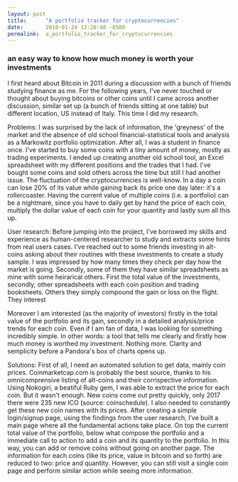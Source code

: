 ```yaml
---
layout: post
title:      "A portfolio tracker for cryptocurrencies"
date:       2018-01-24 13:20:48 -0500
permalink:  a_portfolio_tracker_for_cryptocurrencies
---
```



### an easy way to know how much money is worth your investments

I first heard about Bitcoin in 2011 during a discussion with a bunch of friends studying finance as me.
For the following years, I've never touched or thought about buying bitcoins or other coins until I came across another discussion, similar set up (a bunch of friends sitting at one table) but different location, US instead of Italy.
This time I did my research. 

Problems:
I was surprised by the lack of information, the 'greyness' of the market and the absence of old school financial-statistical tools and analysis as a Markowitz  portfolio optimization. After all, I was a student in finance once.
I've started to buy some coins with a tiny amount of money, mostly as trading experiments. I ended up creating another old school tool, an Excel spreadsheet with my different positions and the trades that I had. I've bought some coins and sold others across the time but still I had another issue.
The fluctuation of the cryptocurrencies is well-know. In a day a coin can lose 20% of its value while gaining back its price one day later: it's a rollercoaster. Having the current value of multiple coins (i.e. a portfolio) can be a nightmare, since you have to daily get by hand the price of each coin, multiply the dollar value of each coin for your quantity and lastly sum all this up. 

User research:
Before jumping into the project, I’ve borrowed my skills and experience as human-centered researcher to study and extracts some hints from real users cases. I’ve reached out to some friends investing in alt-coins asking about their routines with these investments to create a study sample.
I was impressed by how many times they check per day how the market is going. Secondly, some of them they have similar spreadsheets as mine with some heirarical others. First the total value of the investments, secondly, other spreadsheets with each coin position and trading booksheets. Others they simply compound the gain or loss on the flight. They interest 

Moreover I am interested (as the majority of investors) firstly in the total value of the portfolio and its gain, secondly in a detailed analysis/price trends for each coin. Even if I am fan of data, I was looking for something incredibly simple.
In other words: a tool that tells me clearly and firstly how much money is worthed my investment. Nothing more. Clarity and semplicity before a Pandora's box of charts opens up.

Solutions:
First of all, I need an automated solution to get data, mainly coin prices. Coinmarketcap.com is probably the best source, thanks to his omnicomprensive listing of alt-coins and their corrispective information.
Using Nokogiri, a beatiful Ruby gem, I was able to extract the price for each coin. But it wasn't enough.
New coins come out pretty quickly, only 2017 there were 235 new ICO (source: coinschedule). I also needed to constantly get these new coin names with its prices. After creating a simple login/signup page, using the findings from the user research, I’ve built a main page where all the fundamental actions take place. On top the current total value of the portfolio, below what compose the portfolio and a immediate call to action to add a coin and its quantity to the portfolio. In this way, you can add or remove coins without going on another page. The information for each coins (like its price, value in bitcoin and so forth) are reduced to two: price and quantity.
However, you can still visit a single coin page and perform similar action while seeing more information.
